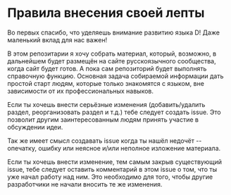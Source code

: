 # Правила внесения своей лепты

Во первых спасибо, что уделяешь внимание развитию языка D!
Даже маленький вклад для нас важен!

В этом репозитарии я хочу собрать материал, который, возможно, в дальнейшем будет 
размещён на сайте русскоязычного сообщества, когда сайт будет готов. А пока сам
репозиторий будет выполнять справочную функцию. Основная задача собираемой информации
дать простой старт людям, которые только знакомятся с языком, вне зависимости от их
профессиональных навыков.

Если ты хочешь внести серьёзные изменения (добавить/удалить раздел, реорганизовать
раздел и т.д.) тебе следует создать issue. Это позволит другим заинтересованным
людям принять участие в обсуждении идеи.

Так же имеет смысл создавать issue когда ты нашёл недочёт -- опечатку, ошибку или
неясное и/или неполное изложение материала.

Если ты хочешь внести изменение, тем самым закрыв существующий issue, тебе следует
оставить комментарий в этом issue о том, что ты уже начал работу над ним. Это
необходимо для того, чтобы другие разработчики не начали вносить те же изменения.